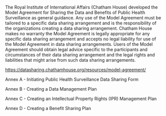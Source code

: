 The Royal Institute of International Affairs (Chatham House) developed the Model Agreement for Sharing the Data and Benefits of Public Health Surveillance as general guidance. Any use of the Model Agreement must be tailored to a specific data sharing arrangement and is the responsibility of the organizations creating a data sharing arrangement.  Chatham House makes no warranty the Model Agreement is legally appropriate for any specific data sharing arrangement and accepts no legal liability for use of the Model Agreement in data sharing arrangements. Users of the Model Agreement should obtain legal advice specific to the participants and circumstances of their data sharing arrangement and the legal rights and liabilities that might arise from such data sharing arrangements.

<a href="https://datasharing.chathamhouse.org/resources/model-agreement/">https://datasharing.chathamhouse.org/resources/model-agreement/</a>

Annex A - Initiating Public Health Surveillance Data Sharing Form

Annex B - Creating a Data Management Plan

Annex C - Creating an Intellectual Property Rights (IPR) Management Plan

Annex D - Creating a Benefit Sharing Plan